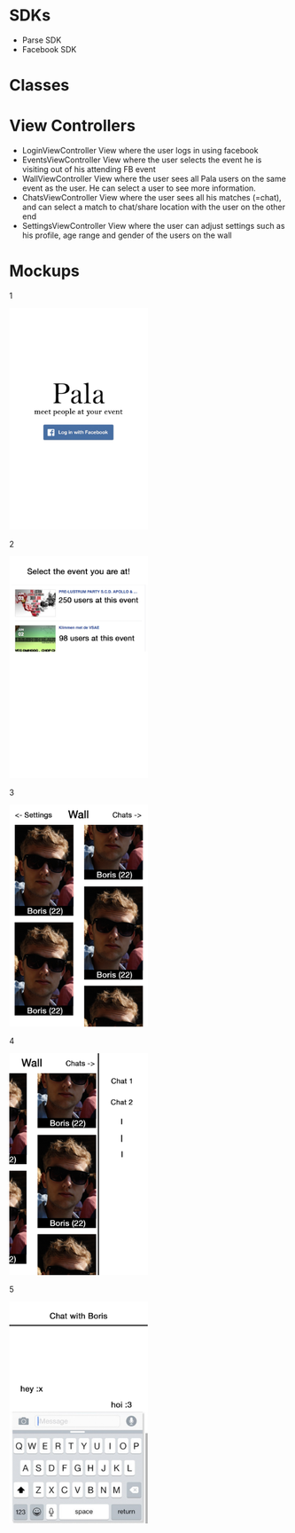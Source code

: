 # SDKs
* Parse SDK
* Facebook SDK

# Classes

# View Controllers
* LoginViewController
View where the user logs in using facebook
* EventsViewController
View where the user selects the event he is visiting out of his attending FB event
* WallViewController
View where the user sees all Pala users on the same event as the user. He can select a user to see more information.
* ChatsViewController
View where the user sees all his matches (=chat), and can select a match to chat/share location with the user on the other end
* SettingsViewController
View where the user can adjust settings such as his profile, age range and gender of the users on the wall

# Mockups
1

<img src="https://github.com/bjvanlinschoten/EventDateApp/blob/master/docs/LoginScreen.jpg" width="250">

2

<img src="https://github.com/bjvanlinschoten/EventDateApp/blob/master/docs/EventSelect.jpg" width="250">

3

<img src="https://github.com/bjvanlinschoten/EventDateApp/blob/master/docs/WallScreen.jpg" width="250">

4

<img src="https://github.com/bjvanlinschoten/EventDateApp/blob/master/docs/ChatScreen.jpg" width="250">

5

<img src="https://github.com/bjvanlinschoten/EventDateApp/blob/master/docs/InChatScreen.jpg" width="250">